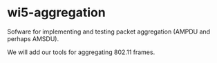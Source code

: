 # wi5-aggregation
Sofware for implementing and testing packet aggregation (AMPDU and perhaps AMSDU).

We will add our tools for aggregating 802.11 frames.
